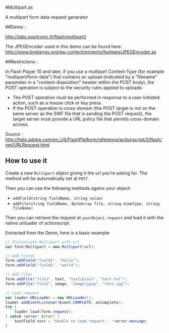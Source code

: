 #Multipart.as

A multipart form data request generator

##Demo :

http://labs.positronic.fr/flash/multipart/

The JPEGEncoder used in this demo can be found here:
http://www.bytearray.org/wp-content/projects/fastjpeg/JPEGEncoder.as

##Restrictions :

In Flash Player 10 and later, if you use a multipart Content-Type (for example "multipart/form-data") that contains an upload (indicated by a "filename" parameter in a "content-disposition" header within the POST body), the POST operation is subject to the security rules applied to uploads:

*   The POST operation must be performed in response to a user-initiated action, such as a mouse click or key press.  
*   If the POST operation is cross-domain (the POST target is not on the same server as the SWF file that is sending the POST request), the target server must provide a URL policy file that permits cross-domain access.


Source :
http://help.adobe.com/en_US/FlashPlatform/reference/actionscript/3/flash/net/URLRequest.html


## How to use it

Create a new `Multipart` object giving it the url you're asking for. The method will be automatically set at `POST`.

Then you can use the following methods agains your object:

* `addField(string fieldName, string value)`
* `addFile(string fieldName, ByteArray file, string mimeType, string fileName)`

Then you can retrieve the request at `yourObject.request` and load it with the native urlloader of actionscript.

Extracted from the Demo, here is a basic example:

```actionscript
// Instanciate Multipart with url
var form:Multipart = new Multipart(url);

// Add fields
form.addField("field1", "hello");
form.addField("field2", "world");

// Add files
form.addFile("file1", text, "text/plain", "test.txt");
form.addFile("file2", image, "image/jpeg", "test.jpg");

// Load request
var loader:URLLoader = new URLLoader();
loader.addEventListener(Event.COMPLETE, onComplete);
try {
	loader.load(form.request);
} catch (error: Error) {
	textField.text = "Unable to load request : "+error.message;
}
```